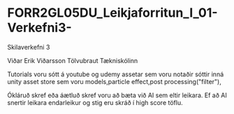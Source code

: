 # FORR2GL05DU_Leikjaforritun_I_01-Verkefni3-
Skilaverkefni 3

Viðar Erik Viðarsson
Tölvubraut
Tækniskólinn

Tutorials voru sótt á youtube og udemy assetar sem voru notaðir sóttir inná unity asset store sem voru models,particle effect,post processing("filter"),

Ókláruð skref eða áætluð skref voru að bæta við AI sem eltir leikara. Ef að AI snertir leikara endarleikur og stig eru skráð í high score töflu.
